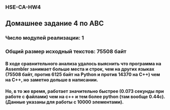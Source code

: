 ### HSE-CA-HW4
## Домашнее задание 4 по АВС
### Число модулей реализации: 1
### Общий размер исходный текстов: 75508 байт
#### В ходе сравнительного анализа удалось выяснить что программа на Assembler занимает больше места и строк, чем на других языках (75508 байт, против 6125 байт на Python и против 14370 на C++) чем на C++, но заметно дольше в написании.
#### Но, в то же время, работает значительно быстрее (0.073 секунды при работе с файлами) чем на c++ и тем более python (там вообще 0.44с). (Данные указаны для работы с 10000 элементами).
